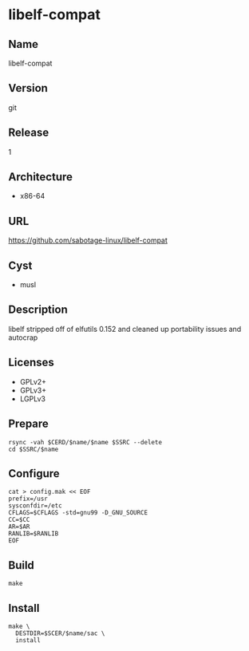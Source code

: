 # libelf-compat

## Name
libelf-compat

## Version
git

## Release
1

## Architecture
* x86-64

## URL
https://github.com/sabotage-linux/libelf-compat

## Cyst
* musl

## Description
libelf stripped off of elfutils 0.152 and cleaned up portability issues and
autocrap

## Licenses
* GPLv2+
* GPLv3+
* LGPLv3

## Prepare
```shell
rsync -vah $CERD/$name/$name $SSRC --delete
cd $SSRC/$name
```

## Configure
```shell
cat > config.mak << EOF
prefix=/usr
sysconfdir=/etc
CFLAGS=$CFLAGS -std=gnu99 -D_GNU_SOURCE
CC=$CC
AR=$AR
RANLIB=$RANLIB
EOF
```

## Build
```shell
make
```

## Install
```shell
make \
  DESTDIR=$SCER/$name/sac \
  install
```
